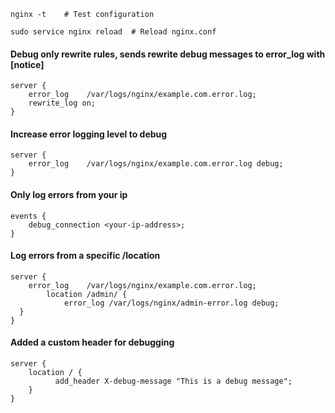     nginx -t    # Test configuration

    sudo service nginx reload  # Reload nginx.conf 

#### Debug only rewrite rules, sends rewrite debug messages to error_log with [notice]

    server {
        error_log    /var/logs/nginx/example.com.error.log;
        rewrite_log on;
    }

#### Increase error logging level to debug

    server {
        error_log    /var/logs/nginx/example.com.error.log debug;
    }

#### Only log errors from your ip

    events {
        debug_connection <your-ip-address>;
    }

#### Log errors from a specific /location

    server {
        error_log    /var/logs/nginx/example.com.error.log;
            location /admin/ { 
                error_log /var/logs/nginx/admin-error.log debug; 
      }         
    }

#### Added a custom header for debugging

    server {
        location / {
              add_header X-debug-message "This is a debug message";
        }
    }
